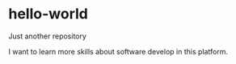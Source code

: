 # hello-world
Just another repository

I want to learn more skills about software develop in this platform.

